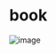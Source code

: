 # book

![image](https://user-images.githubusercontent.com/102707499/170972096-a3b31273-3fd8-4605-995f-5c10e82a530e.png)
